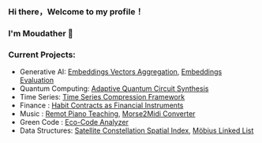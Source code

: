 ### Hi there，Welcome to my profile！ 
### I'm Moudather 👋

### Current Projects:

- Generative AI:  [Embeddings Vectors Aggregation](https://github.com/vinerya/faiss_vector_aggregator), [Embeddings Evaluation](https://github.com/vinerya/embeddings_evaluator)
- Quantum Computing:  [Adaptive Quantum Circuit Synthesis](https://github.com/vinerya/quantum_forge)
- Time Series:  [Time Series Compression Framework](https://github.com/vinerya/time_series_compression)
- Finance :  [Habit Contracts as Financial Instruments](https://github.com/vinerya/habitfi)
- Music :  [Remot Piano Teaching](https://github.com/vinerya/remote-piano-teachere), [Morse2Midi Converter](https://github.com/vinerya/morse_midi)
- Green Code :  [Eco-Code Analyzer](https://github.com/vinerya/eco-code-analyzer)
- Data Structures: [Satellite Constellation Spatial Index](https://github.com/vinerya/scsi), [Möbius Linked List](https://github.com/vinerya/mobius_linked_list)
